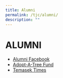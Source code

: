 ```yaml
---
title: Alumni
permalink: /tjc/alumni/
description: ""
---
```

# ALUMNI
*   [Alumni Facebook](https://www.facebook.com/tjcalumni/)
*   [Adopt-A-Tree Fund](https://www.temasekjc.moe.edu.sg/about/adopt-a-tree-fund)
*   [Temasek Times](https://www.temasekjc.moe.edu.sg/qql/slot/u550/2021/Sticky%20Links/Temasek%20Times_Sem%202%202021.pdf)